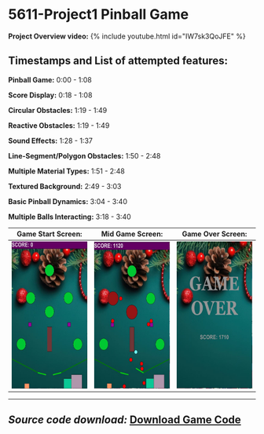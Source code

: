 # 5611-Project1 Pinball Game

**Project Overview video:**
{% include youtube.html id="IW7sk3QoJFE" %}

**Timestamps and List of attempted features:**
---
**Pinball Game:** 0:00 - 1:08

**Score Display:** 0:18 - 1:08

**Circular Obstacles:** 1:19 - 1:49

**Reactive Obstacles:** 1:19 - 1:49

**Sound Effects:** 1:28 - 1:37

**Line-Segment/Polygon Obstacles:** 1:50 - 2:48

**Multiple Material Types:** 1:51 - 2:48

**Textured Background:** 2:49 - 3:03

**Basic Pinball Dynamics:** 3:04 - 3:40

**Multiple Balls Interacting:** 3:18 - 3:40

   
|Game Start Screen:          | Mid Game Screen:          |Game Over Screen:    | 
|-------------------------|-------------------------|-------------------------------------|
|<img src="/docs/assets/gamestart.JPG" width="200" height="300"> | <img src="/docs/assets/midgame.JPG" width="200" height="300"> |  <img src="/docs/assets/gameover.JPG" width="200" height="300">  |          

---
***Source code download:*** <a href= "CSCI5611_Project_1.pde" download>Download Game Code</a>
---
